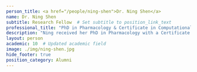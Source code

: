 ```yaml
---
person_title: <a href="/people/ning-shen">Dr. Ning Shen</a>
name: Dr. Ning Shen
subtitle: Research Fellow  # Set subtitle to position_link_text
professional_title: "PhD in Pharmacology & Certificate in Computational Biology, Duke University, Postdoctoral Fellow (2019-2021), Principal Investigator, Zhejiang University"
description: "Ning received her PhD in Pharmacology with a Certificate in Computational Biology from Duke University in 2016, where she investigated the genomic expression regulation using a combination of high-throughput experimental and computational approaches, supervised by Dr. Raluca Gordan. Her study focused on sequence and structural determinants of specificity difference between paralogous transcription factors (Shen et al, Cell Systems, 2018, PMID 29605182,https://imads.genome.duke.edu; Zhou & Shen et al, PNAS, 2015, PMID 25775564).After a short postdoc experience at Dr. Gordan’s lab in the department of Biostatistics and Bioinformatics at Duke University, applying her PhD work into interpretation of cancer mutations, Ning joined a start up company Fulcrum Therapeutics in Cambridge, MA in early 2017. At Fulcrum, Ning was deeply integrated into the drug discovery and development pipeline, applying her knowledge and expertise in computational biology and regulatory genomics to make impact on patient life. She has been the computational biology lead for multiple muscular dystrophy diseases, contributing to several stages of drug discovery and development in the company. In particular, Ning made critical contribution in the mechanism study and proof-of-concept biomarker development for the drug FTX-1821 in treatment of Facioscapulohumeral muscular dystrophy (FSHD), delivered IND-enabling data analysis and study report (Cacace et al, US Patent 20190105311A1; Rojas et al, bioRxiv, 2019).In July 2019, Ning joined the Park lab as research fellow. Her work focuses on understanding the mechanisms of tissue specificity of different cancer driver mutations by integrating multiple sources of datasets."
layout: person
academic: 10  # Updated academic field
image: ./img/ning-shen.jpg
hide_footer: true
position_category: Alumni
---
```

